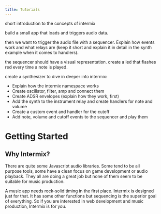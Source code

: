 ```yaml
---
title: Tutorials
---
```

short introduction to the concepts of intermix

build a small app that loads and triggers audio data.

then we want to trigger the audio file with a sequencer. Explain how events work and what relays are (keep it short and explain it in detail in the synth example when it comes to handlers).

the sequencer should have a visual representation. create a led that flashes red every time a note is played.

create a synthesizer to dive in deeper into intermix:

- Explain how the intermix namespace works
- Create oscillator, filter, amp and connect them
- Create ADSR envelopes (explain how they work, first)
- Add the synth to the instrument relay and create handlers for note and volume
- Create a custom event and handler for the cutoff
- Add note, volume and cutoff events to the sequencer and play them


# Getting Started

## Why Intermix?

There are quite some Javascript audio libraries. Some tend to be all purpose tools, some have a clean focus on game development or audio playback. They all are doing a great job but none of them seem to be suitable for music production.

A music app needs rock-solid timing in the first place. Intermix is designed just for that. It has some other functions but sequencing is the superior goal of everything. So if you are interested in web development and music production, Intermix is for you.


